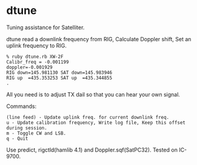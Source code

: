 # dtune
Tuning assistance for Satelliter.

dtune read a downlink frequency from RIG, Calculate Doppler shift, Set an uplink frequency to RIG.

```
% ruby dtune.rb XW-2F
Calibr_freq = -0.001199
doppler=-0.001929
RIG down=145.981130	SAT down=145.983946
RIG up  =435.353253	SAT up  =435.344855
. 
```
All you need is to adjust TX dail so that you can hear your own signal.

Commands:
```
(line feed) - Update uplink freq. for current downlink freq.
u - Update calibration frequency, Write log file, Keep this offset during session.
m - Toggle CW and LSB.
q - Quit
```

Use predict, rigctld(hamlib 4.1) and Doppler.sqf(SatPC32). Tested on IC-9700.
